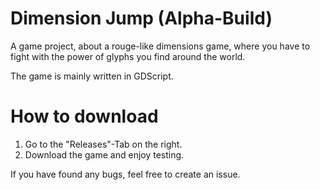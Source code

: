 # Dimension Jump (Alpha-Build)
A game project, about a rouge-like dimensions game, where you have to fight with the power of glyphs you find around the world.

The game is mainly written in GDScript.

# How to download
1. Go to the "Releases"-Tab on the right.
2. Download the game and enjoy testing.

If you have found any bugs, feel free to create an issue.
